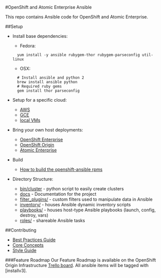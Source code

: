 #OpenShift and Atomic Enterprise Ansible

This repo contains Ansible code for OpenShift and Atomic Enterprise.

##Setup
- Install base dependencies:
  - Fedora:
  ```
    yum install -y ansible rubygem-thor rubygem-parseconfig util-linux
  ```
   - OSX:
  ```
    # Install ansible and python 2
    brew install ansible python
    # Required ruby gems
    gem install thor parseconfig
  ```
- Setup for a specific cloud:
  - [AWS](README_AWS.md)
  - [GCE](README_GCE.md)
  - [local VMs](README_libvirt.md)

- Bring your own host deployments:
  - [OpenShift Enterprise](README_OSE.md)
  - [OpenShift Origin](README_origin.md)
  - [Atomic Enterprise](README_AEP.md)

- Build
  - [How to build the openshift-ansible rpms](BUILD.md)

- Directory Structure:
  - [bin/cluster](bin/cluster) - python script to easily create clusters
  - [docs](docs) - Documentation for the project
  - [filter_plugins/](filter_plugins) - custom filters used to manipulate data in Ansible
  - [inventory/](inventory) - houses Ansible dynamic inventory scripts
  - [playbooks/](playbooks) - houses host-type Ansible playbooks (launch, config, destroy, vars)
  - [roles/](roles) - shareable Ansible tasks

##Contributing
- [Best Practices Guide](docs/best_practices_guide.adoc)
- [Core Concepts](docs/core_concepts_guide.adoc)
- [Style Guide](docs/style_guide.adoc)

###Feature Roadmap
Our Feature Roadmap is available on the OpenShift Origin Infrastructure [Trello board](https://trello.com/b/nbkIrqKa/openshift-origin-infrastructure). All ansible items will be tagged with [installv3].
